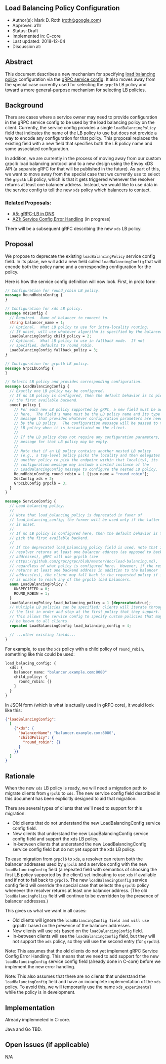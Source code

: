 Load Balancing Policy Configuration
----
* Author(s): Mark D. Roth (roth@google.com)
* Approver: a11r
* Status: Draft
* Implemented in: C-core
* Last updated: 2018-12-04
* Discussion at: 

## Abstract

This document describes a new mechanism for specifying [load balancing
policy](https://github.com/grpc/grpc/blob/master/doc/load-balancing.md)
configuration via the [gRPC service
config](https://github.com/grpc/grpc/blob/master/doc/service_config.md).
It also moves away from the special case currently used for selecting
the `grpclb` LB policy and toward a more general-purpose mechanism for
selecting LB policies.

## Background

There are cases where a service owner may need to provide configuration
in the gRPC service config to be used by the load balancing policy on
the client.  Currently, the service config provides a single
`loadBalancingPolicy` field that indicates the name of the LB policy to
use but does not provide a way to encode any configuration for that
policy.  This proposal replaces the existing field with a new field that
specifies both the LB policy name and some associated configuration.

In addition, we are currently in the process of moving away from our
custom grpclb load balancing protocol and to a new design using the Envoy
xDS API (a separate gRFC for that will be published in the future).
As part of this, we want to move away from the special case that we
currently use to select the `grpclb` LB policy, which is that it gets
triggered whenever the resolver returns at least one balancer address.
Instead, we would like to use data in the service config to tell the
new `xds` policy which balancers to contact.

### Related Proposals: 

* [A5: gRPC-LB in DNS](A5-grpclb-in-dns.md)
* [A21: Service Config Error Handling](https://github.com/grpc/proposal/pull/100) (in progress)

There will be a subsequent gRFC describing the new `xds` LB policy.

## Proposal

We propose to deprecate the existing `loadBalancingPolicy` service
config field.  In its place, we will add a new field called
`loadBalancingConfig` that will encode both the policy name and a
corresponding configuration for the policy.

Here is how the service config definition will now look.  First, in
proto form:

```proto
// Configuration for round_robin LB policy.
message RoundRobinConfig {
}

// Configuration for xds LB policy.
message XdsConfig {
  // Required.  Name of balancer to connect to.
  string balancer_name = 1;
  // Optional.  What LB policy to use for intra-locality routing.
  // If unset, will use whatever algorithm is specified by the balancer.
  LoadBalancingConfig child_policy = 2;
  // Optional.  What LB policy to use in fallback mode.  If not
  // specified, defaults to round_robin.
  LoadBalancingConfig fallback_policy = 3;
}

// Configuration for grpclb LB policy.
message GrpcLbConfig {
}

// Selects LB policy and provides corresponding configuration.
message LoadBalancingConfig {
  // Exactly one LB policy may be configured.
  // If no LB policy is configured, then the default behavior is to pick
  // the first available backend.
  oneof policy {
    // For each new LB policy supported by gRPC, a new field must be added
    // here.  The field's name must be the LB policy name and its type is a
    // message that provides whatever configuration parameters are needed
    // by the LB policy.  The configuration message will be passed to the
    // LB policy when it is instantiated on the client.
    //
    // If the LB policy does not require any configuration parameters, the
    // message for that LB policy may be empty.
    //
    // Note that if an LB policy contains another nested LB policy
    // (e.g., a top-level policy picks the locality and then delegates to
    // another policy to pick the endpoint within that locality), its
    // configuration message may include a nested instance of the
    // LoadBalancingConfig message to configure the nested LB policy.
    RoundRobinConfig round_robin = 1 [json_name = "round_robin"];
    XdsConfig xds = 2;
    GrpcLbConfig grpclb = 3;
  }
}

message ServiceConfig {
  // Load balancing policy.
  //
  // Note that load_balancing_policy is deprecated in favor of
  // load_balancing_config; the former will be used only if the latter
  // is unset.
  //
  // If no LB policy is configured here, then the default behavior is to
  // pick the first available backend.
  //
  // If the deprecated load_balancing_policy field is used, note that if the
  // resolver returns at least one balancer address (as opposed to backend
  // addresses), gRPC will use grpclb (see
  // https://github.com/grpc/grpc/blob/master/doc/load-balancing.md),
  // regardless of what policy is configured here.  However, if the resolver
  // returns at least one backend address in addition to the balancer
  // address(es), the client may fall back to the requested policy if it
  // is unable to reach any of the grpclb load balancers.
  enum LoadBalancingPolicy {
    UNSPECIFIED = 0;
    ROUND_ROBIN = 1;
  }
  LoadBalancingPolicy load_balancing_policy = 1 [deprecated=true];
  // Multiple LB policies can be specified; clients will iterate through
  // the list in order and stop at the first policy that they support.
  // This allows the service config to specify custom policies that may not
  // be known to all clients.
  repeated LoadBalancingConfig load_balancing_config = 4;

  // ...other existing fields...
}
```

For example, to use the `xds` policy with a child policy of `round_robin`,
something like this could be used:

```proto
load_balacing_config: {
  xds: {
    balancer_name: "balancer.example.com:8080"
    child_policy: {
      round_robin: {}
    }
  }
}
```

In JSON form (which is what is actually used in gRPC core), it would
look like this:

```json
{"loadBalancingConfig":
  [
    {"xds": {
      "balancerName": "balancer.example.com:8080",
      "childPolicy": {
        "round_robin": {}
      }
    }}
  ]
}
```

## Rationale

When the new `xds` LB policy is ready, we will need a migration path to
migrate clients from `grpclb` to `xds`.  The new service config field
described in this document has been explicitly designed to aid that
migration.

There are several types of clients that we'll need to support for this
migration:
  * Old clients that do not understand the new LoadBalancingConfig service
    config field.
  * New clients that understand the new LoadBalancingConfig service config
    field and support the xds LB policy.
  * In-between clients that understand the new LoadBalancingConfig service
    config field but do not yet support the xds LB policy.

To ease migration from `grpclb` to `xds`, a resolver can return both
the balancer addresses used by `grpclb` and a service config with the
new `loadBalancingConfig` field (a repeated field with semantics of
choosing the first LB policy supported by the client) set indicating to
use `xds` if available and if not to fall back to `grpclb`.  The new
`loadBalancingConfig` service config field will override the special
case that selects the `grpclb` policy whenever the resolver returns at
least one balancer address.  (The old `loadBalancingPolicy` field will
continue to be overridden by the presence of balancer addresses.)

This gives us what we want in all cases:
  * Old clients will ignore the `loadBalancingConfig field and will use
    `grpclb` based on the presence of the balancer addresses.
  * New clients will use `xds` based on the `loadBalancingConfig` field.
  * In-between clients will see the `loadBalancingConfig` field, but they
    will not support the `xds` policy, so they will use the second entry
    (for `grpclb`).

Note: This assumes that the old clients do not yet implement gRPC Service
Config Error Handling.  This means that we need to add support for the
new `loadBalancingConfig` service config field (already done in C-core)
before we implement the new error handling.

Note: This also assumes that there are no clients that understand
the `loadBalancingConfig` field and have an incomplete implementation
of the `xds` policy.  To avoid this, we will temporarily use the name
`xds_experimental` while the policy is in development.

## Implementation

Already implemneted in C-core.

Java and Go TBD.

## Open issues (if applicable)

N/A
